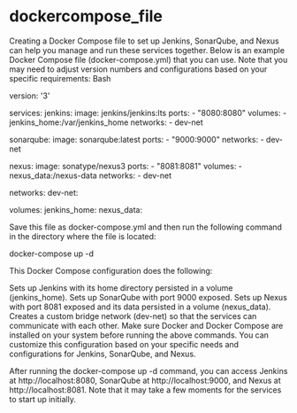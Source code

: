 # dockercompose_file
Creating a Docker Compose file to set up Jenkins, SonarQube, and Nexus can help you manage and run these services together.
Below is an example Docker Compose file (docker-compose.yml) that you can use. Note that you may need to adjust version numbers and configurations based on your specific requirements:
Bash

version: '3'

services:
  jenkins:
    image: jenkins/jenkins:lts
    ports:
      - "8080:8080"
    volumes:
      - jenkins_home:/var/jenkins_home
    networks:
      - dev-net

  sonarqube:
    image: sonarqube:latest
    ports:
      - "9000:9000"
    networks:
      - dev-net

  nexus:
    image: sonatype/nexus3
    ports:
      - "8081:8081"
    volumes:
      - nexus_data:/nexus-data
    networks:
      - dev-net

networks:
  dev-net:

volumes:
  jenkins_home:
  nexus_data:

Save this file as docker-compose.yml and then run the following command in the directory where the file is located:

docker-compose up -d

This Docker Compose configuration does the following:

Sets up Jenkins with its home directory persisted in a volume (jenkins_home).
Sets up SonarQube with port 9000 exposed.
Sets up Nexus with port 8081 exposed and its data persisted in a volume (nexus_data).
Creates a custom bridge network (dev-net) so that the services can communicate with each other.
Make sure Docker and Docker Compose are installed on your system before running the above commands. You can customize this configuration based on your specific needs and configurations for Jenkins, SonarQube, and Nexus.

After running the docker-compose up -d command, you can access Jenkins at http://localhost:8080, SonarQube at http://localhost:9000, and Nexus at http://localhost:8081. Note that it may take a few moments for the services to start up initially.
